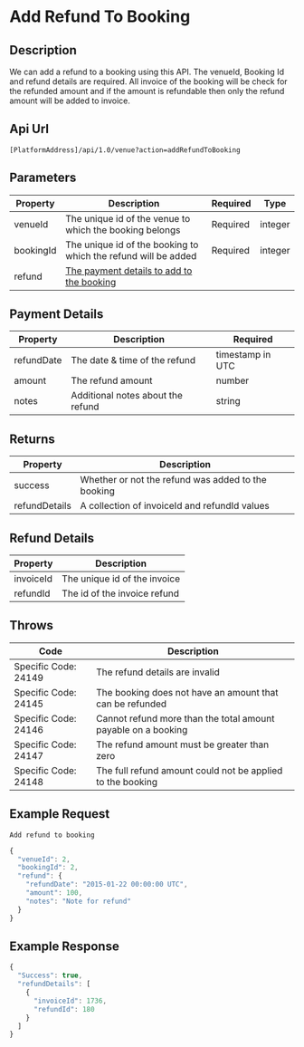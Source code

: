 # Add Refund To Booking

## Description

We can add a refund to a booking using this API. The venueId, Booking Id and refund details are required. All invoice of the booking will be check for the refunded amount and if the amount is refundable then only the refund amount will be added to invoice.

## Api Url

`[PlatformAddress]/api/1.0/venue?action=addRefundToBooking`

## Parameters

| Property | Description | Required | Type |
| --- | --- | --- | --- |
| venueId | The unique id of the venue to which the booking belongs | Required | integer |
| bookingId | The unique id of the booking to which the refund will be added | Required | integer |
| refund | [The payment details to add to the booking](add-refund-to-booking.md#payment-details) |  |  |

## Payment Details

| Property | Description | Required |
| --- | --- | --- |
| refundDate | The date & time of the refund | timestamp in UTC |
| amount | The refund amount | number |
| notes | Additional notes about the refund | string |

## Returns

| Property | Description |
| --- | --- |
| success | Whether or not the refund was added to the booking |
| refundDetails | A collection of invoiceId and refundId values |

## Refund Details

| Property | Description |
| --- | --- |
| invoiceId | The unique id of the invoice |
| refundId | The id of the invoice refund |

## Throws

| Code | Description |
| --- | --- |
| Specific Code: 24149 | The refund details are invalid |
| Specific Code: 24145 | The booking does not have an amount that can be refunded |
| Specific Code: 24146 | Cannot refund more than the total amount payable on a booking |
| Specific Code: 24147 | The refund amount must be greater than zero |
| Specific Code: 24148 | The full refund amount could not be applied to the booking |

## Example Request

`Add refund to booking`

```javascript
{
  "venueId": 2,
  "bookingId": 2,
  "refund": {
    "refundDate": "2015-01-22 00:00:00 UTC",
    "amount": 100,
    "notes": "Note for refund"
  }
}
```

## Example Response

```javascript
{
  "Success": true,
  "refundDetails": [
    {
      "invoiceId": 1736,
      "refundId": 180
    }
  ]
}
```

